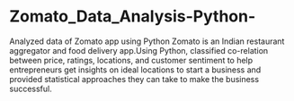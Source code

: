 # Zomato_Data_Analysis-Python-
Analyzed data of Zomato app using Python
Zomato is an Indian restaurant aggregator and food delivery app.Using Python, classified co-relation between price, ratings, locations, and customer sentiment to help entrepreneurs get insights on ideal locations to start a business and provided statistical approaches they can take to make the business successful.
